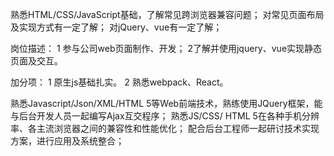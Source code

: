 

熟悉HTML/CSS/JavaScript基础，了解常见跨浏览器兼容问题；
对常见页面布局及实现方式有一定了解；
对jQuery、vue有一定了解；


岗位描述：
1 参与公司web页面制作、开发；
2了解并使用jquery、vue实现静态页面及交互。

加分项：
1 原生js基础扎实。
2 熟悉webpack、React。



熟悉Javascript/Json/XML/HTML 5等Web前端技术，熟练使用JQuery框架，能与后台开发人员一起编写Ajax互交程序；
熟悉JS/CSS/ HTML 5在各种手机分辨率、各主流浏览器之间的兼容性和性能优化；
配合后台工程师一起研讨技术实现方案，进行应用及系统整合；
